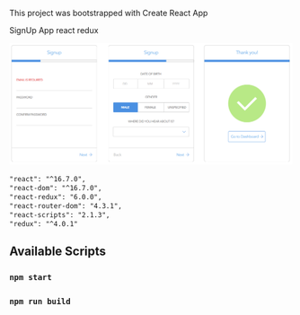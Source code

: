 This project was bootstrapped with Create React App
 
 SignUp App react redux

 ![Alt text](appImg.png?raw=true "AppImg")

    "react": "^16.7.0",
    "react-dom": "^16.7.0",
    "react-redux": "6.0.0",
    "react-router-dom": "4.3.1",
    "react-scripts": "2.1.3",
    "redux": "^4.0.1"

## Available Scripts

### `npm start`
### `npm run build`

